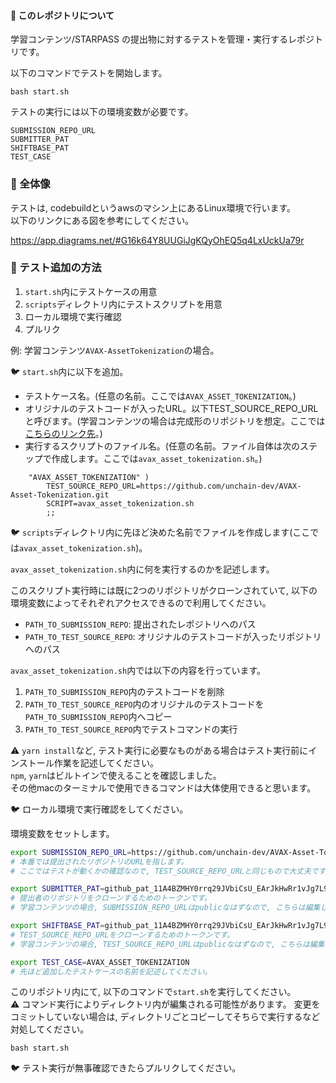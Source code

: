 #### 📓 このレポジトリについて

学習コンテンツ/STARPASS の提出物に対するテストを管理・実行するレポジトリです。

以下のコマンドでテストを開始します。

```
bash start.sh
```

テストの実行には以下の環境変数が必要です。

```
SUBMISSION_REPO_URL
SUBMITTER_PAT
SHIFTBASE_PAT
TEST_CASE
```

### 📓 全体像

テストは, codebuildというawsのマシン上にあるLinux環境で行います。  
以下のリンクにある図を参考にしてください。

https://app.diagrams.net/#G16k64Y8UUGiJgKQyOhEQ5q4LxUckUa79r

### 📓 テスト追加の方法

1. `start.sh`内にテストケースの用意
2. `scripts`ディレクトリ内にテストスクリプトを用意
3. ローカル環境で実行確認
4. プルリク

例:
学習コンテンツ`AVAX-AssetTokenization`の場合。

🐦 `start.sh`内に以下を追加。

- テストケース名。(任意の名前。ここでは`AVAX_ASSET_TOKENIZATION`。)
- オリジナルのテストコードが入ったURL。以下TEST_SOURCE_REPO_URLと呼びます。(学習コンテンツの場合は完成形のリポジトリを想定。ここでは[こちらのリンク先](https://github.com/unchain-dev/AVAX-Asset-Tokenization.git)。)
- 実行するスクリプトのファイル名。(任意の名前。ファイル自体は次のステップで作成します。ここでは`avax_asset_tokenization.sh`。)

```
    "AVAX_ASSET_TOKENIZATION" )
        TEST_SOURCE_REPO_URL=https://github.com/unchain-dev/AVAX-Asset-Tokenization.git
        SCRIPT=avax_asset_tokenization.sh
        ;;
```

🐦 `scripts`ディレクトリ内に先ほど決めた名前でファイルを作成します(ここでは`avax_asset_tokenization.sh`)。

`avax_asset_tokenization.sh`内に何を実行するのかを記述します。

このスクリプト実行時には既に2つのリポジトリがクローンされていて, 以下の環境変数によってそれぞれアクセスできるので利用してください。

- `PATH_TO_SUBMISSION_REPO`: 提出されたレポジトリへのパス
- `PATH_TO_TEST_SOURCE_REPO`: オリジナルのテストコードが入ったリポジトリへのパス

`avax_asset_tokenization.sh`内では以下の内容を行っています。

1. `PATH_TO_SUBMISSION_REPO`内のテストコードを削除
2. `PATH_TO_TEST_SOURCE_REPO`内のオリジナルのテストコードを`PATH_TO_SUBMISSION_REPO`内へコピー
3. `PATH_TO_TEST_SOURCE_REPO`内でテストコマンドの実行

⚠️ `yarn install`など, テスト実行に必要なものがある場合はテスト実行前にインストール作業を記述してください。  
`npm`, `yarn`はビルトインで使えることを確認しました。  
その他macのターミナルで使用できるコマンドは大体使用できると思います。

🐦 ローカル環境で実行確認をしてください。

環境変数をセットします。
```bash
export SUBMISSION_REPO_URL=https://github.com/unchain-dev/AVAX-Asset-Tokenization.git
# 本番では提出されたリポジトリのURLを指します。
# ここではテストが動くかの確認なので, TEST_SOURCE_REPO_URLと同じもので大丈夫です。

export SUBMITTER_PAT=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
# 提出者のリポジトリをクローンするためのトークンです。
# 学習コンテンツの場合, SUBMISSION_REPO_URLはpublicなはずなので, こちらは編集しなくて大丈夫です。このままexportしてください。

export SHIFTBASE_PAT=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
# TEST_SOURCE_REPO_URLをクローンするためのトークンです。
# 学習コンテンツの場合, TEST_SOURCE_REPO_URLはpublicなはずなので, こちらは編集しなくて大丈夫です。このままexportしてください。

export TEST_CASE=AVAX_ASSET_TOKENIZATION
# 先ほど追加したテストケースの名前を記述してください。
```

このリポジトリ内にて, 以下のコマンドで`start.sh`を実行してください。  
⚠️ コマンド実行によりディレクトリ内が編集される可能性があります。 変更をコミットしていない場合は, ディレクトリごとコピーしてそちらで実行するなど対処してください。

```
bash start.sh
```

🐦 テスト実行が無事確認できたらプルリクしてください。